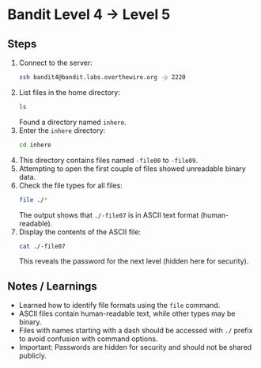 # Bandit Level 4 → Level 5

## Steps
1. Connect to the server:
   ```bash
   ssh bandit4@bandit.labs.overthewire.org -p 2220
   ```
2. List files in the home directory:
   ```bash
   ls
   ```
   Found a directory named `inhere`.
3. Enter the `inhere` directory:
   ```bash
   cd inhere
   ```
4. This directory contains files named `-file00` to `-file09`.
5. Attempting to open the first couple of files showed unreadable binary data.
6. Check the file types for all files:
   ```bash
   file ./*
   ```
   The output shows that `./-file07` is in ASCII text format (human-readable).
7. Display the contents of the ASCII file:
   ```bash
   cat ./-file07
   ```
   This reveals the password for the next level (hidden here for security).

## Notes / Learnings
- Learned how to identify file formats using the `file` command.
- ASCII files contain human-readable text, while other types may be binary.
- Files with names starting with a dash should be accessed with `./` prefix to avoid confusion with command options.
- Important: Passwords are hidden for security and should not be shared publicly.
